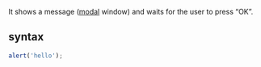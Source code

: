 It shows a message ([modal](modal) window) and waits for the user to press “OK”.

## syntax

```js
alert('hello');
```